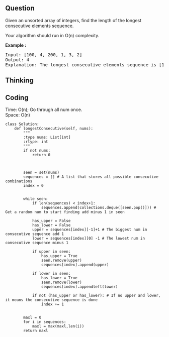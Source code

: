 ## Question
Given an unsorted array of integers, find the length of the longest consecutive elements sequence.<br>

Your algorithm should run in O(n) complexity.

**Example :**   
<pre>
Input: [100, 4, 200, 1, 3, 2]
Output: 4
Explanation: The longest consecutive elements sequence is [1, 2, 3, 4]. Therefore its length is 4.
</pre>

## Thinking


## Coding
Time: O(n); Go through all num once.<br>
Space: O(n)
```python3
class Solution:
    def longestConsecutive(self, nums):
        """
        :type nums: List[int]
        :rtype: int
        """
        if not nums:
            return 0
        
        
        
        seen = set(nums)
        sequences = [] # A list that stores all possible consecutive combinations
        index = 0
        
        
        while seen:
            if len(sequences) < index+1:
                sequences.append(collections.deque([seen.pop()])) # Get a random num to start finding add minus 1 in seen
            
            has_upper = False 
            has_lower = False
            upper = sequences[index][-1]+1 # The biggest num in consecutive sequence add 1
            lower = sequences[index][0] -1 # The lowest num in consecutive sequence minus 1
            
            if upper in seen:
                has_upper = True
                seen.remove(upper)
                sequences[index].append(upper)
                
            if lower in seen:
                has_lower = True
                seen.remove(lower)
                sequences[index].appendleft(lower)
                
            if not (has_upper or has_lower): # If no upper and lower, it means the consecutive sequence is done
                index += 1 
            
                    
        maxl = 0
        for i in sequences:
            maxl = max(maxl,len(i))
        return maxl
```

